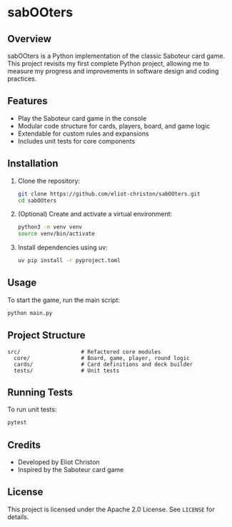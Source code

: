 # sabOOters

## Overview

sabOOters is a Python implementation of the classic Saboteur card game. This project revisits my first complete Python project, allowing me to measure my progress and improvements in software design and coding practices.

## Features

- Play the Saboteur card game in the console
- Modular code structure for cards, players, board, and game logic
- Extendable for custom rules and expansions
- Includes unit tests for core components

## Installation

1. Clone the repository:
   ```bash
   git clone https://github.com/eliot-christon/sabOOters.git
   cd sabOOters
   ```
2. (Optional) Create and activate a virtual environment:
   ```bash
   python3 -m venv venv
   source venv/bin/activate
   ```
3. Install dependencies using uv:
   ```bash
   uv pip install -r pyproject.toml
   ```

## Usage

To start the game, run the main script:

```bash
python main.py
```

## Project Structure

```
src/                   # Refactored core modules
  core/                # Board, game, player, round logic
  cards/               # Card definitions and deck builder
  tests/               # Unit tests
```

## Running Tests

To run unit tests:

```bash
pytest
```

## Credits

- Developed by Eliot Christon
- Inspired by the Saboteur card game

## License

This project is licensed under the Apache 2.0 License. See `LICENSE` for details.
